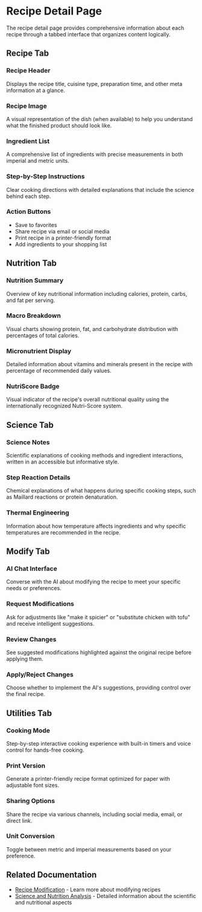 
# Recipe Detail Page

The recipe detail page provides comprehensive information about each recipe through a tabbed interface that organizes content logically.

## Recipe Tab

### Recipe Header
Displays the recipe title, cuisine type, preparation time, and other meta information at a glance.

### Recipe Image
A visual representation of the dish (when available) to help you understand what the finished product should look like.

### Ingredient List
A comprehensive list of ingredients with precise measurements in both imperial and metric units.

### Step-by-Step Instructions
Clear cooking directions with detailed explanations that include the science behind each step.

### Action Buttons
- Save to favorites
- Share recipe via email or social media
- Print recipe in a printer-friendly format
- Add ingredients to your shopping list

## Nutrition Tab

### Nutrition Summary
Overview of key nutritional information including calories, protein, carbs, and fat per serving.

### Macro Breakdown
Visual charts showing protein, fat, and carbohydrate distribution with percentages of total calories.

### Micronutrient Display
Detailed information about vitamins and minerals present in the recipe with percentage of recommended daily values.

### NutriScore Badge
Visual indicator of the recipe's overall nutritional quality using the internationally recognized Nutri-Score system.

## Science Tab

### Science Notes
Scientific explanations of cooking methods and ingredient interactions, written in an accessible but informative style.

### Step Reaction Details
Chemical explanations of what happens during specific cooking steps, such as Maillard reactions or protein denaturation.

### Thermal Engineering
Information about how temperature affects ingredients and why specific temperatures are recommended in the recipe.

## Modify Tab

### AI Chat Interface
Converse with the AI about modifying the recipe to meet your specific needs or preferences.

### Request Modifications
Ask for adjustments like "make it spicier" or "substitute chicken with tofu" and receive intelligent suggestions.

### Review Changes
See suggested modifications highlighted against the original recipe before applying them.

### Apply/Reject Changes
Choose whether to implement the AI's suggestions, providing control over the final recipe.

## Utilities Tab

### Cooking Mode
Step-by-step interactive cooking experience with built-in timers and voice control for hands-free cooking.

### Print Version
Generate a printer-friendly recipe format optimized for paper with adjustable font sizes.

### Sharing Options
Share the recipe via various channels, including social media, email, or direct link.

### Unit Conversion
Toggle between metric and imperial measurements based on your preference.

## Related Documentation
- [Recipe Modification](./recipe-modification.md) - Learn more about modifying recipes
- [Science and Nutrition Analysis](./science-nutrition-analysis.md) - Detailed information about the scientific and nutritional aspects
